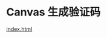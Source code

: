 # Canvas 生成验证码

[index.html](https://github.com/LuckRain7/growth-record/blob/master/Demo/canvas-captcha/index.html)
